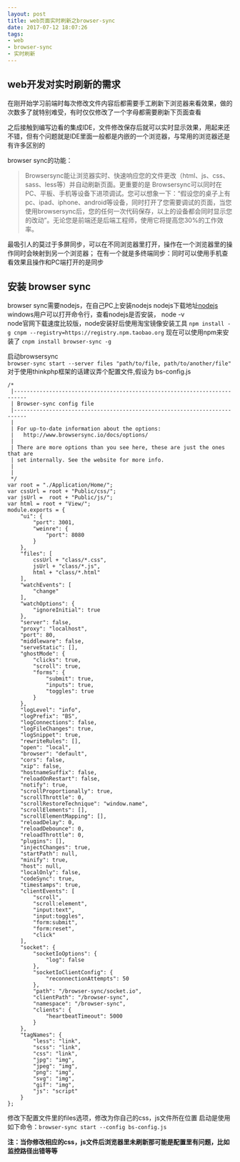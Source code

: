 ```yaml
---
layout: post
title: web页面实时刷新之browser-sync
date: 2017-07-12 18:07:26
tags:
- web
- browser-sync
- 实时刷新
---
```

## web开发对实时刷新的需求
在刚开始学习前端时每次修改文件内容后都需要手工刷新下浏览器来看效果，做的次数多了就特别难受，有时仅仅修改了一个字母都需要刷新下页面查看    

之后接触到编写边看的集成IDE，文件修改保存后就可以实时显示效果，用起来还不错，但有个问题就是IDE里面一般都是内嵌的一个浏览器，与常用的浏览器还是有许多区别的    
<!-- more -->

browser sync的功能：
> Browsersync能让浏览器实时、快速响应您的文件更改（html、js、css、sass、less等）并自动刷新页面。更重要的是 Browsersync可以同时在PC、平板、手机等设备下进项调试。您可以想象一下：“假设您的桌子上有pc、ipad、iphone、android等设备，同时打开了您需要调试的页面，当您使用browsersync后，您的任何一次代码保存，以上的设备都会同时显示您的改动”。无论您是前端还是后端工程师，使用它将提高您30%的工作效率。

最吸引人的莫过于多屏同步，可以在不同浏览器里打开，操作在一个浏览器里的操作同时会映射到另一个浏览器；
在有一个就是多终端同步：同时可以使用手机查看效果且操作和PC端打开的是同步

##  安装 browser sync
browser sync需要nodejs，在自己PC上安装nodejs  nodejs下载地址[nodejs](http://nodejs.cn/download/,'nodejis')
windows用户可以打开命令行，查看nodejs是否安装， node -v    
node官网下载速度比较版，node安装好后使用淘宝镜像安装工具
`npm install -g cnpm --registry=https://registry.npm.taobao.org`
现在可以使用npm来安装了
`cnpm install browser-sync -g`

启动browsersync  
`browser-sync start --server files "path/to/file, path/to/another/file"`
对于使用thinkphp框架的话建议弄个配置文件,假设为 bs-config.js
```
/*
 |--------------------------------------------------------------------------
 | Browser-sync config file
 |--------------------------------------------------------------------------
 |
 | For up-to-date information about the options:
 |   http://www.browsersync.io/docs/options/
 |
 | There are more options than you see here, these are just the ones that are
 | set internally. See the website for more info.
 |
 |
 */
var root = "./Application/Home/";
var cssUrl = root + "Public/css/";
var jsUrl =  root + "Public/js/";
var html = root + "View/";
module.exports = {
    "ui": {
        "port": 3001,
        "weinre": {
            "port": 8080
        }
    },
    "files": [
		cssUrl + "class/*.css",
		jsUrl + "class/*.js",
		html + "class/*.html"
	],
    "watchEvents": [
        "change"
    ],
    "watchOptions": {
        "ignoreInitial": true
    },
    "server": false,
    "proxy": "localhost",
    "port": 80,
    "middleware": false,
    "serveStatic": [],
    "ghostMode": {
        "clicks": true,
        "scroll": true,
        "forms": {
            "submit": true,
            "inputs": true,
            "toggles": true
        }
    },
    "logLevel": "info",
    "logPrefix": "BS",
    "logConnections": false,
    "logFileChanges": true,
    "logSnippet": true,
    "rewriteRules": [],
    "open": "local",
    "browser": "default",
    "cors": false,
    "xip": false,
    "hostnameSuffix": false,
    "reloadOnRestart": false,
    "notify": true,
    "scrollProportionally": true,
    "scrollThrottle": 0,
    "scrollRestoreTechnique": "window.name",
    "scrollElements": [],
    "scrollElementMapping": [],
    "reloadDelay": 0,
    "reloadDebounce": 0,
    "reloadThrottle": 0,
    "plugins": [],
    "injectChanges": true,
    "startPath": null,
    "minify": true,
    "host": null,
    "localOnly": false,
    "codeSync": true,
    "timestamps": true,
    "clientEvents": [
        "scroll",
        "scroll:element",
        "input:text",
        "input:toggles",
        "form:submit",
        "form:reset",
        "click"
    ],
    "socket": {
        "socketIoOptions": {
            "log": false
        },
        "socketIoClientConfig": {
            "reconnectionAttempts": 50
        },
        "path": "/browser-sync/socket.io",
        "clientPath": "/browser-sync",
        "namespace": "/browser-sync",
        "clients": {
            "heartbeatTimeout": 5000
        }
    },
    "tagNames": {
        "less": "link",
        "scss": "link",
        "css": "link",
        "jpg": "img",
        "jpeg": "img",
        "png": "img",
        "svg": "img",
        "gif": "img",
        "js": "script"
    }
};
```
修改下配置文件里的files选项，修改为你自己的css，js文件所在位置
启动是使用如下命令：`browser-sync start --config bs-config.js`

**注：当你修改相应的css，js文件后浏览器里未刷新那可能是配置里有问题，比如监控路径出错等等**

